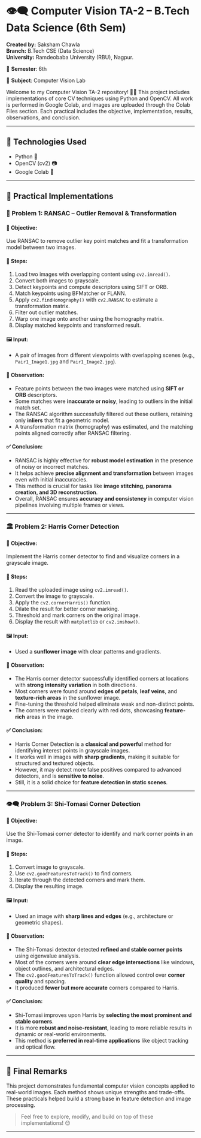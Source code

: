 # 👁️‍🗨️ Computer Vision TA-2 – B.Tech Data Science (6th Sem)


**Created by:** Saksham Chawla\
**Branch:** B.Tech CSE (Data Science)\
**University:** Ramdeobaba University (RBU), Nagpur. 

📅 **Semester**: 6th 

📘 **Subject**: Computer Vision Lab



Welcome to my Computer Vision TA-2 repository! 👨‍💻 This project includes implementations of core CV techniques using Python and OpenCV. All work is performed in Google Colab, and images are uploaded through the Colab Files section. Each practical includes the objective, implementation, results, observations, and conclusion.

---

## 🔧 Technologies Used

- Python 🐍
- OpenCV (cv2) 📷
- Google Colab 📒

---

## 📂 Practical Implementations

### 🎯 Problem 1: RANSAC – Outlier Removal & Transformation

#### 🎯 Objective:
Use RANSAC to remove outlier key point matches and fit a transformation model between two images.

#### 🧪 Steps:
1. Load two images with overlapping content using `cv2.imread()`.
2. Convert both images to grayscale.
3. Detect keypoints and compute descriptors using SIFT or ORB.
4. Match keypoints using BFMatcher or FLANN.
5. Apply `cv2.findHomography()` with `cv2.RANSAC` to estimate a transformation matrix.
6. Filter out outlier matches.
7. Warp one image onto another using the homography matrix.
8. Display matched keypoints and transformed result.

#### 🖼️ Input:
- A pair of images from different viewpoints with overlapping scenes (e.g., `Pair1_Image1.jpg` and `Pair1_Image2.jpg`).

#### 📝 Observation:
- Feature points between the two images were matched using **SIFT or ORB** descriptors.
- Some matches were **inaccurate or noisy**, leading to outliers in the initial match set.
- The RANSAC algorithm successfully filtered out these outliers, retaining only **inliers** that fit a geometric model.
- A transformation matrix (homography) was estimated, and the matching points aligned correctly after RANSAC filtering.

#### ✅ Conclusion:
- RANSAC is highly effective for **robust model estimation** in the presence of noisy or incorrect matches.
- It helps achieve **precise alignment and transformation** between images even with initial inaccuracies.
- This method is crucial for tasks like **image stitching, panorama creation, and 3D reconstruction**.
- Overall, RANSAC ensures **accuracy and consistency** in computer vision pipelines involving multiple frames or views.

---

### 🏛️ Problem 2: Harris Corner Detection

#### 🎯 Objective:
Implement the Harris corner detector to find and visualize corners in a grayscale image.

#### 🧪 Steps:
1. Read the uploaded image using `cv2.imread()`.
2. Convert the image to grayscale.
3. Apply the `cv2.cornerHarris()` function.
4. Dilate the result for better corner marking.
5. Threshold and mark corners on the original image.
6. Display the result with `matplotlib` or `cv2.imshow()`.

#### 🖼️ Input:
- Used a **sunflower image** with clear patterns and gradients.

#### 📝 Observation:
- The Harris corner detector successfully identified corners at locations with **strong intensity variation** in both directions.
- Most corners were found around **edges of petals**, **leaf veins**, and **texture-rich areas** in the sunflower image.
- Fine-tuning the threshold helped eliminate weak and non-distinct points.
- The corners were marked clearly with red dots, showcasing **feature-rich** areas in the image.

#### ✅ Conclusion:
- Harris Corner Detection is a **classical and powerful** method for identifying interest points in grayscale images.
- It works well in images with **sharp gradients**, making it suitable for structured and textured objects.
- However, it may detect more false positives compared to advanced detectors, and is **sensitive to noise**.
- Still, it is a solid choice for **feature detection in static scenes**.

---

### 👁️‍🗨️ Problem 3: Shi-Tomasi Corner Detection

#### 🎯 Objective:
Use the Shi-Tomasi corner detector to identify and mark corner points in an image.

#### 🧪 Steps:
1. Convert image to grayscale.
2. Use `cv2.goodFeaturesToTrack()` to find corners.
3. Iterate through the detected corners and mark them.
4. Display the resulting image.

#### 🖼️ Input:
- Used an image with **sharp lines and edges** (e.g., architecture or geometric shapes).

#### 📝 Observation:
- The Shi-Tomasi detector detected **refined and stable corner points** using eigenvalue analysis.
- Most of the corners were around **clear edge intersections** like windows, object outlines, and architectural edges.
- The `cv2.goodFeaturesToTrack()` function allowed control over **corner quality** and spacing.
- It produced **fewer but more accurate** corners compared to Harris.

#### ✅ Conclusion:
- Shi-Tomasi improves upon Harris by **selecting the most prominent and stable corners**.
- It is more **robust and noise-resistant**, leading to more reliable results in dynamic or real-world environments.
- This method is **preferred in real-time applications** like object tracking and optical flow.





---

## 📌 Final Remarks

This project demonstrates fundamental computer vision concepts applied to real-world images. Each method shows unique strengths and trade-offs. These practicals helped build a strong base in feature detection and image processing.

> Feel free to explore, modify, and build on top of these implementations! 😊

---


